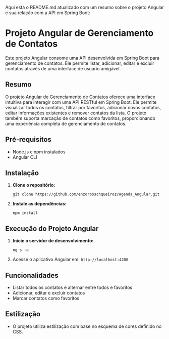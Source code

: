 Aqui está o README.md atualizado com um resumo sobre o projeto Angular e sua relação com a API em Spring Boot:

# Projeto Angular de Gerenciamento de Contatos

Este projeto Angular consome uma API desenvolvida em Spring Boot para gerenciamento de contatos. Ele permite listar, adicionar, editar e excluir contatos através de uma interface de usuário amigável.

## Resumo

O projeto Angular de Gerenciamento de Contatos oferece uma interface intuitiva para interagir com uma API RESTful em Spring Boot. Ele permite visualizar todos os contatos, filtrar por favoritos, adicionar novos contatos, editar informações existentes e remover contatos da lista. O projeto também suporta marcação de contatos como favoritos, proporcionando uma experiência completa de gerenciamento de contatos.

## Pré-requisitos

- Node.js e npm instalados
- Angular CLI

## Instalação

1. **Clone o repositório:**

   ```
   git clone https://github.com/enzorooschqueiroz/Agenda_Angular.git
   ```

2. **Instale as dependências:**

   ```
   npm install
   ```

## Execução do Projeto Angular

1. **Inicie o servidor de desenvolvimento:**

   ```
   ng s -o
   ```

2. Acesse o aplicativo Angular em: `http://localhost:4200`

## Funcionalidades

- Listar todos os contatos e alternar entre todos e favoritos
- Adicionar, editar e excluir contatos
- Marcar contatos como favoritos

## Estilização

- O projeto utiliza estilização com base no esquema de cores definido no CSS.
  
